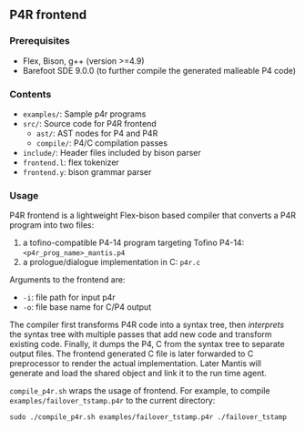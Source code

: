 ## P4R frontend

### Prerequisites

* Flex, Bison, g++ (version >=4.9)
* Barefoot SDE 9.0.0 (to further compile the generated malleable P4 code)

### Contents

- `examples/`: Sample p4r programs
- `src/`: Source code for P4R frontend
	- `ast/`: AST nodes for P4 and P4R
	- `compile/`: P4/C compilation passes
- `include/`: Header files included by bison parser
- `frontend.l`: flex tokenizer
- `frontend.y`: bison grammar parser

### Usage 

P4R frontend is a lightweight Flex-bison based compiler that converts a P4R program into two files:

1. a tofino-compatible P4-14 program targeting Tofino P4-14: `<p4r_prog_name>_mantis.p4`
2. a prologue/dialogue implementation in C: `p4r.c`

Arguments to the frontend are: 

- ```-i```: file path for input p4r
- ```-o```: file base name for C/P4 output

The compiler first transforms P4R code into a syntax tree, then *interprets* the syntax tree with multiple passes that add new code and transform existing code.
Finally, it dumps the P4, C from the syntax tree to separate output files.
The frontend generated C file is later forwarded to C preprocessor to render the actual implementation.
Later Mantis will generate and load the shared object and link it to the run time agent.

`compile_p4r.sh` wraps the usage of frontend.
For example, to compile `examples/failover_tstamp.p4r` to the current directory:

```
sudo ./compile_p4r.sh examples/failover_tstamp.p4r ./failover_tstamp
```